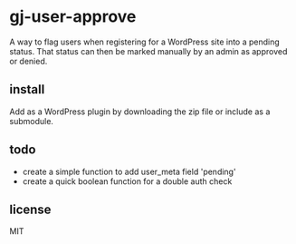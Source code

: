 gj-user-approve
===
A way to flag users when registering for a WordPress site into a pending status. That status can then be marked manually by an admin as approved or denied. 

## install
Add as a WordPress plugin by downloading the zip file or include as a submodule.

## todo
- create a simple function to add user_meta field 'pending'
- create a quick boolean function for a double auth check

## license

MIT